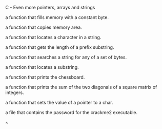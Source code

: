 C - Even more pointers, arrays and strings

a function that fills memory with a constant byte.

a function that copies memory area.

a function that locates a character in a string.

a function that gets the length of a prefix substring.

a function that searches a string for any of a set of bytes.

a function that locates a substring.

a function that prints the chessboard.

a function that prints the sum of the two diagonals of a square matrix of integers.

a function that sets the value of a pointer to a char.

a file that contains the password for the crackme2 executable.


~         
